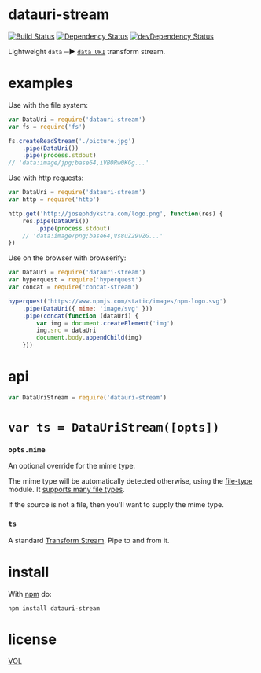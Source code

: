 datauri-stream
==============

[![Build Status](https://travis-ci.org/ArtskydJ/datauri-stream.svg)](https://travis-ci.org/ArtskydJ/datauri-stream)
[![Dependency Status](https://david-dm.org/artskydj/datauri-stream.svg)](https://david-dm.org/artskydj/datauri-stream)
[![devDependency Status](https://david-dm.org/artskydj/datauri-stream/dev-status.svg)](https://david-dm.org/artskydj/datauri-stream#info=devDependencies)

Lightweight `data` ─► [`data URI`](https://en.wikipedia.org/wiki/Data_URI_scheme) transform stream.

# examples

Use with the file system:
```js
var DataUri = require('datauri-stream')
var fs = require('fs')

fs.createReadStream('./picture.jpg')
	.pipe(DataUri())
	.pipe(process.stdout)
// 'data:image/jpg;base64,iVBORw0KGg...'
```

Use with http requests:
```js
var DataUri = require('datauri-stream')
var http = require('http')

http.get('http://josephdykstra.com/logo.png', function(res) {
	res.pipe(DataUri())
		.pipe(process.stdout)
	// 'data:image/png;base64,Vs8uZ29vZG...'
})
```

Use on the browser with browserify:
```js
var DataUri = require('datauri-stream')
var hyperquest = require('hyperquest')
var concat = require('concat-stream')

hyperquest('https://www.npmjs.com/static/images/npm-logo.svg')
	.pipe(DataUri({ mime: 'image/svg' }))
	.pipe(concat(function (dataUri) {
		var img = document.createElement('img')
		img.src = dataUri
		document.body.appendChild(img)
	}))
```

# api

```js
var DataUriStream = require('datauri-stream')
```

# `var ts = DataUriStream([opts])`

### `opts.mime`

An optional override for the mime type.

The mime type will be automatically detected otherwise, using the [file-type](https://github.com/sindresorhus/file-type) module. It [supports many file types](https://github.com/sindresorhus/file-type#supported-file-types).

If the source is not a file, then you'll want to supply the mime type.

### `ts`

A standard [Transform Stream](https://nodejs.org/api/stream.html#stream_class_stream_transform). Pipe to and from it.

<!---
# cli

```bash
$ cat file.png | datauri
data:image/png;base64,p93dm2nm3tuyd9...

$ echo 'some text' | datauri text/plain
data:text/plain;base64,c29tZSB0ZXh0

$ echo 'whatever' | datauri
data:application/octet-stream;base64,d2hhdGV2ZXI=
```
--->

# install

With [npm](http://nodejs.org/download) do:

	npm install datauri-stream

# license

[VOL](http://veryopenlicense.com)
